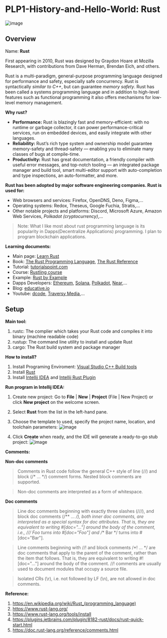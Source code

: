 # PLP1-History-and-Hello-World: Rust
![image](https://user-images.githubusercontent.com/88206341/154418337-aacad72f-c7ce-43d3-b39f-9a8a8f3c083d.png)
## Overview
Name: **Rust**

First appearing in 2010, Rust was designed by Graydon Hoare at Mozilla Research, with contributions from Dave Herman, Brendan Eich, and others.

Rust is a multi-paradigm, general-purpose programming language designed for performance and safety, especially safe concurrency. Rust is syntactically _similar to C++_, but can guarantee _memory safety_. Rust has been called a systems programming language and in addition to high-level features such as functional programming it also offers mechanisms for low-level memory management.

**Why rust?**
- **Performance:** Rust is blazingly fast and memory-efficient: with no runtime or garbage collector, it can power performance-critical services, run on embedded devices, and easily integrate with other languages.
- **Reliability:** Rust’s rich type system and ownership model guarantee memory-safety and thread-safety — enabling you to eliminate many classes of bugs at compile-time.
- **Productivity:** Rust has great documentation, a friendly compiler with useful error messages, and top-notch tooling — an integrated package manager and build tool, smart multi-editor support with auto-completion and type inspections, an auto-formatter, and more.

**Rust has been adopted by major software engineering companies. Rust is used for:**
- Web browsers and services: Firefox, OpenDNS, Deno, Figma,...
- Operating systems: Redox, Theseus, Google Fuchia, Stratis,...
- Other notable projects and platforms: Discord, Microsoft Azure, Amazon Web Services, _Polkadot (cryptocurrency)_,...

> Note: What I like most about rust programming language is its popularity in Dapps(Decentralize Applications) programming. I plan to program blockchain applications. 

**Learning documents:**
- Main page: [Learn Rust](https://www.rust-lang.org/learn)
- Book: [The Rust Programming Language](https://doc.rust-lang.org/book/), [The Rust Reference](https://doc.rust-lang.org/reference/introduction.html)
- Tutorial: [tutorialspoint.com](https://www.tutorialspoint.com/rust/index.htm) 
- Course: [Rustling course](https://github.com/rust-lang/rustlings/)
- Example: [Rust by Example](https://doc.rust-lang.org/stable/rust-by-example/)
- Dapps Developers: [Ethereum](https://ethereum.org/en/developers/docs/programming-languages/rust/), [Solana](https://docs.solana.com/developing/on-chain-programs/developing-rust), [Polkadot](https://polkadot.network/technology/), [Near](https://docs.near.org/docs/develop/contracts/rust/intro),...
- Blog: [educative.io](https://www.educative.io/blog/rust-tutorial-from-scratch)
- Youtube: [dcode](https://www.youtube.com/watch?v=vOMJlQ5B-M0&list=PLVvjrrRCBy2JSHf9tGxGKJ-bYAN_uDCUL), [Traversy Media](https://www.youtube.com/watch?v=zF34dRivLOw),...


## Setup

**Main tool:**
1. rustc: The complier which takes your Rust code and compiles it into binary (machine readable code)
2. rustup: The command line utility to install and update Rust
3. cargo: The Rust build system and package manager

**How to install?**
1. Install Programing Enviroment: [Visual Studio C++ Build tools](https://visualstudio.microsoft.com/visual-cpp-build-tools/) 
2. Install [Rust](https://www.rust-lang.org/tools/install)
3. Install [Intellij IDEA](https://www.jetbrains.com/idea/) and [Intellij Rust Plugin](https://www.jetbrains.com/rust/)

**Run program in Intellij IDEA:**
1. Create new project: Go to **File** | **New** | **Project** (File | New Project) or click **New project** on the welcome screen.
2. Select **Rust** from the list in the left-hand pane.
3. Choose the template to used, specify the project name, location, and toolchain parameters:
![image](https://user-images.githubusercontent.com/88206341/154417869-3540cdb4-8be8-4d91-8ea9-7f66bc66d4ae.png)

4. Click **Create** when ready, and the IDE will generate a ready-to-go stub project:
![image](https://user-images.githubusercontent.com/88206341/154417918-4ab4f2ae-7327-4f1f-9e83-6de50179ff17.png)


**Comments:**

**Non-doc comments**
>Comments in Rust code follow the general C++ style of line (//) and block (/* ... */) comment forms. Nested block comments are supported.

>Non-doc comments are interpreted as a form of whitespace.

**Doc comments**
>Line doc comments beginning with exactly three slashes (///), and block doc comments (/** ... */), both inner doc comments, are interpreted as a special syntax for doc attributes. That is, they are equivalent to writing #[doc="..."] around the body of the comment, i.e., /// Foo turns into #[doc="Foo"] and /** Bar */ turns into #[doc="Bar"].

>Line comments beginning with //! and block comments /*! ... */ are doc comments that apply to the parent of the comment, rather than the item that follows. That is, they are equivalent to writing #![doc="..."] around the body of the comment. //! comments are usually used to document modules that occupy a source file.

>Isolated CRs (\r), i.e. not followed by LF (\n), are not allowed in doc comments.

**Reference:**
1. https://en.wikipedia.org/wiki/Rust_(programming_language)
2. https://www.rust-lang.org/
3. https://www.rust-lang.org/tools/install
4. https://plugins.jetbrains.com/plugin/8182-rust/docs/rust-quick-start.html
5. https://doc.rust-lang.org/reference/comments.html
